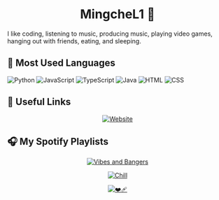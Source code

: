 <h1 align="center">MingcheL1 🐽</h1>

I like coding, listening to music, producing music, playing video games, hanging out with friends, eating, and sleeping.


## 🚀 Most Used Languages

<!-- Language Usage Bar -->
![Python](https://img.shields.io/badge/Python-3670A0?style=for-the-badge&logo=python&logoColor=ffdd54)
![JavaScript](https://img.shields.io/badge/JavaScript-F7DF1E?style=for-the-badge&logo=javascript&logoColor=black)
![TypeScript](https://img.shields.io/badge/TypeScript-3178C6?style=for-the-badge&logo=typescript&logoColor=white)
![Java](https://img.shields.io/badge/Java-007396?style=for-the-badge&logo=java&logoColor=white)
![HTML](https://img.shields.io/badge/HTML-E34F26?style=for-the-badge&logo=html5&logoColor=white)
![CSS](https://img.shields.io/badge/CSS-1572B6?style=for-the-badge&logo=css3&logoColor=white)



## 🔗 Useful Links

<div align="center">

[![Website](https://img.shields.io/badge/Website-1abc9c?style=for-the-badge&logo=about.me&logoColor=white)](https://mingche.vercel.app)  

</div>



## 🎧 My Spotify Playlists

<div align="center">

[![Vibes and Bangers](https://img.shields.io/badge/Vibes_and_Bangers-1DB954?style=for-the-badge&logo=spotify&logoColor=white)](https://open.spotify.com/playlist/26C5JqyWvN7GpbuBwMSqvp?si=456335e522904467)

[![Chill](https://img.shields.io/badge/Chill-1DB954?style=for-the-badge&logo=spotify&logoColor=white)](https://open.spotify.com/playlist/0lFsE3q5fpa6egPdGwdYW6?si=5ca916b00e5d47c7)

[![❤️‍🩹](https://img.shields.io/badge/Sad_Stuff-1DB954?style=for-the-badge&logo=spotify&logoColor=white)](https://open.spotify.com/playlist/5dqwzAOBfbEAGlEolWxxBp?si=0a19942c20b14ccf)

</div>




